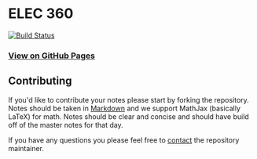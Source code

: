 # ELEC 360

[![Build Status](https://travis-ci.org/UVicNotes/ELEC-360.svg?branch=master)](https://travis-ci.org/UVicNotes/ELEC-360)

### [View on GitHub Pages](http://uvicnotes.github.io/ELEC-360/)

## Contributing

If you'd like to contribute your notes please start by forking the repository. Notes should be taken in [Markdown](https://daringfireball.net/projects/markdown/) and we support MathJax (basically LaTeX) for math. Notes should be clear and concise and should have build off of the master notes for that day.

If you have any questions you please feel free to [contact](artaylor@uvic.ca) the repository maintainer.
